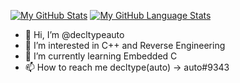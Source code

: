 [![My GitHub Stats](https://github-readme-stats.vercel.app/api/?username=decltypeauto&count_private=true&theme=tokyonight&showicons=true)]()
[![My GitHub Language Stats](https://github-readme-stats.vercel.app/api/top-langs/?username=decltypeauto&langs_count=5&theme=tokyonight)]()


- 👋 Hi, I’m @decltypeauto
- 👀 I’m interested in C++ and Reverse Engineering
- 🌱 I’m currently learning Embedded C
- 📫 How to reach me decltype(auto) -> auto#9343
